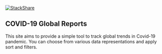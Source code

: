 [![StackShare](http://img.shields.io/badge/tech-stack-0690fa.svg?style=flat)](https://stackshare.io/svirins/cvd19)

## COVID-19 Global Reports

This site aims to provide a simple tool to track global trends in
Covid-19 pandemic. You can choose from various data representations and
apply sort and filters.